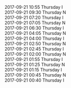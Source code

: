 2017-09-21 10:55 Thursday  I  
2017-09-21 09:30 Thursday  N  
2017-09-21 07:20 Thursday  I  
2017-09-21 07:05 Thursday  N  
2017-09-21 06:30 Thursday  I  
2017-09-21 04:05 Thursday  N  
2017-09-21 04:00 Thursday  I  
2017-09-21 02:50 Thursday  N  
2017-09-21 02:45 Thursday  I  
2017-09-21 02:00 Thursday  N  
2017-09-21 01:55 Thursday  I  
2017-09-21 01:25 Thursday  N  
2017-09-21 01:15 Thursday  I  
2017-09-21 00:45 Thursday  N  
2017-09-21 00:40 Thursday  I  
